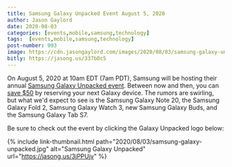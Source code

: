 ```yaml
---
title: Samsung Galaxy Unpacked Event August 5, 2020
author: Jason Gaylord
date: 2020-08-03
categories: [events,mobile,samsung,technology]
tags:  [events,mobile,samsung,technology]
post-number: 993
image: https://cdn.jasongaylord.com/images/2020/08/03/samsung-galaxy-unpacked.jpg
bitly: https://jasong.us/337bOc5
---
```


On August 5, 2020 at 10am EDT (7am PDT), Samsung will be hosting their annual [Samsung Galaxy Unpacked event](https://jasong.us/3jPPUjv). Between now and then, you can [save $50](https://jasong.us/33cdNvt) by reserving your next Galaxy device. The rumors are swirling, but what we'd expect to see is the Samsung Galaxy Note 20, the Samsung Galaxy Fold 2, Samsung Galaxy Watch 3, new Samsung Galaxy Buds, and the Samsung Galaxy Tab S7. 

Be sure to check out the event by clicking the Galaxy Unpacked logo below:

{% include link-thumbnail.html path="2020/08/03/samsung-galaxy-unpacked.jpg" alt="Samsung Galaxy Unpacked" url="https://jasong.us/3jPPUjv" %}
